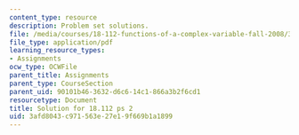 ```yaml
---
content_type: resource
description: Problem set solutions.
file: /media/courses/18-112-functions-of-a-complex-variable-fall-2008/3afd8043c971563e27e19f669b1a1899_ps2.pdf
file_type: application/pdf
learning_resource_types:
- Assignments
ocw_type: OCWFile
parent_title: Assignments
parent_type: CourseSection
parent_uid: 90101b46-3632-d6c6-14c1-866a3b2f6cd1
resourcetype: Document
title: Solution for 18.112 ps 2
uid: 3afd8043-c971-563e-27e1-9f669b1a1899
---
```


